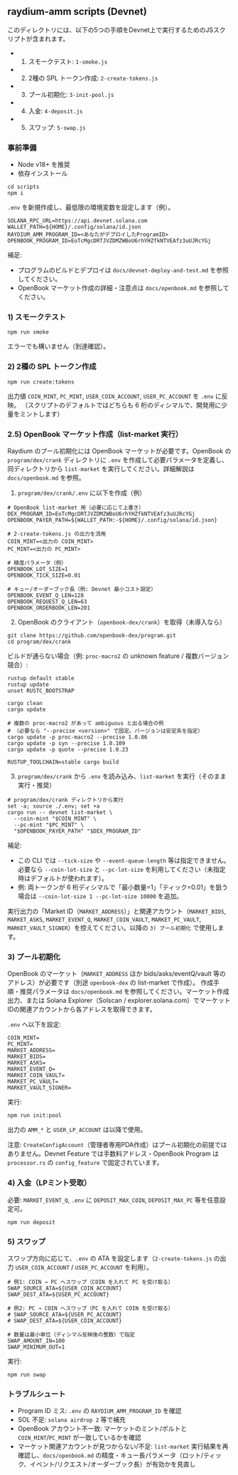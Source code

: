 ## raydium-amm scripts (Devnet)

このディレクトリには、以下の5つの手順をDevnet上で実行するためのJSスクリプトが含まれます。

- 1. スモークテスト: `1-smoke.js`
- 2. 2種の SPL トークン作成: `2-create-tokens.js`
- 3. プール初期化: `3-init-pool.js`
- 4. 入金: `4-deposit.js`
- 5. スワップ: `5-swap.js`

### 事前準備
- Node v18+ を推奨
- 依存インストール

```
cd scripts
npm i
```

`.env` を新規作成し、最低限の環境変数を設定します（例）。

```
SOLANA_RPC_URL=https://api.devnet.solana.com
WALLET_PATH=${HOME}/.config/solana/id.json
RAYDIUM_AMM_PROGRAM_ID=<あなたがデプロイしたProgramID>
OPENBOOK_PROGRAM_ID=EoTcMgcDRTJVZDMZWBoU6rhYHZfkNTVEAfz3uUJRcYGj
```

補足:
- プログラムのビルドとデプロイは `docs/devnet-deploy-and-test.md` を参照してください。
- OpenBook マーケット作成の詳細・注意点は `docs/openbook.md` を参照してください。

### 1) スモークテスト
```
npm run smoke
```
エラーでも構いません（到達確認）。

### 2) 2種の SPL トークン作成
```
npm run create:tokens
```
出力値 `COIN_MINT`, `PC_MINT`, `USER_COIN_ACCOUNT`, `USER_PC_ACCOUNT` を `.env` に反映。
（スクリプトのデフォルトではどちらも 6 桁のディシマルで、開発用に少量をミントします）

### 2.5) OpenBook マーケット作成（list-market 実行）
Raydium のプール初期化には OpenBook マーケットが必要です。OpenBook の `program/dex/crank` ディレクトリに `.env` を作成して必要パラメータを定義し、同ディレクトリから `list-market` を実行してください。詳細解説は `docs/openbook.md` を参照。

1) `program/dex/crank/.env` に以下を作成（例）

```
# OpenBook list-market 用（必要に応じて上書き）
DEX_PROGRAM_ID=EoTcMgcDRTJVZDMZWBoU6rhYHZfkNTVEAfz3uUJRcYGj
OPENBOOK_PAYER_PATH=${WALLET_PATH:-${HOME}/.config/solana/id.json}

# 2-create-tokens.js の出力を流用
COIN_MINT=<出力の COIN_MINT>
PC_MINT=<出力の PC_MINT>

# 精度パラメータ（例）
OPENBOOK_LOT_SIZE=1
OPENBOOK_TICK_SIZE=0.01

# キュー/オーダーブック長（例: Devnet 最小コスト設定）
OPENBOOK_EVENT_Q_LEN=128
OPENBOOK_REQUEST_Q_LEN=63
OPENBOOK_ORDERBOOK_LEN=201
```

2) OpenBook のクライアント（`openbook-dex/crank`）を取得（未導入なら）

```
git clone https://github.com/openbook-dex/program.git
cd program/dex/crank
```

ビルドが通らない場合（例: `proc-macro2` の unknown feature / 複数バージョン競合）:

```
rustup default stable
rustup update
unset RUSTC_BOOTSTRAP

cargo clean
cargo update

# 複数の proc-macro2 があって ambiguous と出る場合の例
# （必要なら "--precise <version>" で固定。バージョンは安定系を指定）
cargo update -p proc-macro2 --precise 1.0.86
cargo update -p syn --precise 1.0.109
cargo update -p quote --precise 1.0.23

RUSTUP_TOOLCHAIN=stable cargo build
```

3) `program/dex/crank` から `.env` を読み込み、`list-market` を実行（そのまま実行・推奨）

```
# program/dex/crank ディレクトリから実行
set -a; source ./.env; set +a
cargo run -- devnet list-market \
  --coin-mint "$COIN_MINT" \
  --pc-mint "$PC_MINT" \
  "$OPENBOOK_PAYER_PATH" "$DEX_PROGRAM_ID"
```

補足:
- この CLI では `--tick-size` や `--event-queue-length` 等は指定できません。必要なら `--coin-lot-size` と `--pc-lot-size` を利用してください（未指定時はデフォルトが使われます）。
- 例: 両トークンが 6 桁ディシマルで「最小数量=1」「ティック=0.01」を狙う場合は `--coin-lot-size 1 --pc-lot-size 10000` を追加。

実行出力の「Market ID（`MARKET_ADDRESS`）」と関連アカウント（`MARKET_BIDS`, `MARKET_ASKS`, `MARKET_EVENT_Q`, `MARKET_COIN_VAULT`, `MARKET_PC_VAULT`, `MARKET_VAULT_SIGNER`）を控えてください。以降の `3) プール初期化` で使用します。

### 3) プール初期化
OpenBook のマーケット（`MARKET_ADDRESS` ほか bids/asks/eventQ/vault 等のアドレス）が必要です（別途 `openbook-dex` の list-market で作成）。
作成手順・推奨パラメータは `docs/openbook.md` を参照してください。マーケット作成出力、または Solana Explorer（Solscan / explorer.solana.com）でマーケットIDの関連アカウントから各アドレスを取得できます。

`.env` へ以下を設定:

```
COIN_MINT=
PC_MINT=
MARKET_ADDRESS=
MARKET_BIDS=
MARKET_ASKS=
MARKET_EVENT_Q=
MARKET_COIN_VAULT=
MARKET_PC_VAULT=
MARKET_VAULT_SIGNER=
```

実行:
```
npm run init:pool
```
出力の `AMM_*` と `USER_LP_ACCOUNT` は以降で使用。

注意: `CreateConfigAccount`（管理者専用PDA作成）はプール初期化の前提ではありません。Devnet Feature では手数料アドレス・OpenBook Program は `processor.rs` の `config_feature` で固定されています。

### 4) 入金（LPミント受取）
必要: `MARKET_EVENT_Q`, `.env` に `DEPOSIT_MAX_COIN`, `DEPOSIT_MAX_PC` 等を任意設定可。

```
npm run deposit
```

### 5) スワップ
スワップ方向に応じて、`.env` の ATA を設定します（`2-create-tokens.js` の出力 `USER_COIN_ACCOUNT` / `USER_PC_ACCOUNT` を利用）。

```
# 例1: COIN → PC へスワップ（COIN を入れて PC を受け取る）
SWAP_SOURCE_ATA=${USER_COIN_ACCOUNT}
SWAP_DEST_ATA=${USER_PC_ACCOUNT}

# 例2: PC → COIN へスワップ（PC を入れて COIN を受け取る）
# SWAP_SOURCE_ATA=${USER_PC_ACCOUNT}
# SWAP_DEST_ATA=${USER_COIN_ACCOUNT}

# 数量は最小単位（ディシマル反映後の整数）で指定
SWAP_AMOUNT_IN=100
SWAP_MINIMUM_OUT=1
```

実行:
```
npm run swap
```

### トラブルシュート
- Program ID ミス: `.env` の `RAYDIUM_AMM_PROGRAM_ID` を確認
- SOL 不足: `solana airdrop 2` 等で補充
- OpenBook アカウント不一致: マーケットのミント/ボルトと `COIN_MINT`/`PC_MINT` が一致しているかを確認
- マーケット関連アカウントが見つからない/不足: `list-market` 実行結果を再確認し、`docs/openbook.md` の精度・キュー長パラメータ（ロット/ティック、イベント/リクエスト/オーダーブック長）が有効かを見直し

